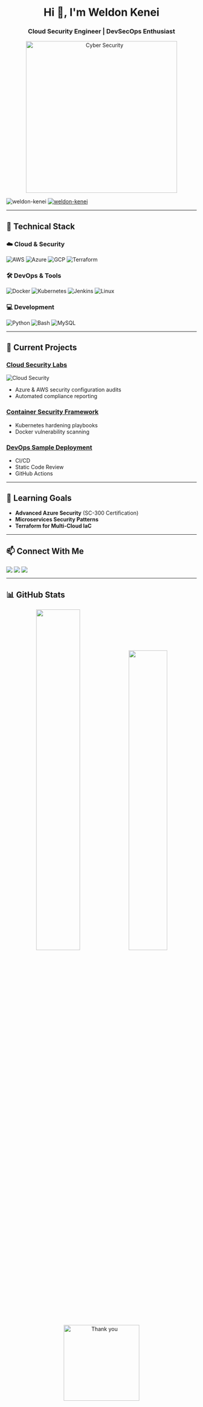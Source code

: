 <h1 align="center">Hi 👋, I'm Weldon Kenei</h1>
<h3 align="center">Cloud Security Engineer | DevSecOps Enthusiast</h3>

<p align="center">
  <img src="https://media.giphy.com/media/qgQUggAC3Pfv687qPC/giphy.gif" alt="Cyber Security" width="400">
</p>

<p align="left"> 
  <img src="https://komarev.com/ghpvc/?username=weldon-kenei&label=Profile%20views&color=0e75b6&style=flat" alt="weldon-kenei" /> 
  <a href="https://github.com/ryo-ma/github-profile-trophy"><img src="https://github-profile-trophy.vercel.app/?username=weldon-kenei&margin-w=5" alt="weldon-kenei" /></a>
</p>

---

## 🔧 Technical Stack

### ☁️ **Cloud & Security**
![AWS](https://img.shields.io/badge/AWS-232F3E?style=for-the-badge&logo=amazon-aws&logoColor=white)
![Azure](https://img.shields.io/badge/Azure-0089D6?style=for-the-badge&logo=microsoft-azure&logoColor=white)
![GCP](https://img.shields.io/badge/GCP-4285F4?style=for-the-badge&logo=google-cloud&logoColor=white)
![Terraform](https://img.shields.io/badge/Terraform-7B42BC?style=for-the-badge&logo=terraform&logoColor=white)

### 🛠️ **DevOps & Tools**
![Docker](https://img.shields.io/badge/Docker-2496ED?style=for-the-badge&logo=docker&logoColor=white)
![Kubernetes](https://img.shields.io/badge/Kubernetes-326CE5?style=for-the-badge&logo=kubernetes&logoColor=white)
![Jenkins](https://img.shields.io/badge/Jenkins-D24939?style=for-the-badge&logo=jenkins&logoColor=white)
![Linux](https://img.shields.io/badge/Linux-FCC624?style=for-the-badge&logo=linux&logoColor=black)

### 💻 **Development**
![Python](https://img.shields.io/badge/Python-3776AB?style=for-the-badge&logo=python&logoColor=white)
![Bash](https://img.shields.io/badge/Bash-4EAA25?style=for-the-badge&logo=gnu-bash&logoColor=white)
![MySQL](https://img.shields.io/badge/MySQL-4479A1?style=for-the-badge&logo=mysql&logoColor=white)

---

## 🚀 Current Projects

### [Cloud Security Labs](https://github.com/weldon-kenei/SC-900-AZ-500-Reports)
![Cloud Security](https://media.giphy.com/media/j3p3jJb6m6QdY8J7x6/giphy.gif)  
- Azure & AWS security configuration audits  
- Automated compliance reporting  

### [Container Security Framework](https://github.com/weldon-kenei/container-security)
- Kubernetes hardening playbooks  
- Docker vulnerability scanning  

### [DevOps Sample Deployment](https://github.com/weldon-kenei/Python-Flask-FastAPI-app)
- CI/CD
- Static Code Review
- GitHub Actions
---

## 🌱 Learning Goals
- **Advanced Azure Security** (SC-300 Certification)  
- **Microservices Security Patterns**  
- **Terraform for Multi-Cloud IaC**  

---

## 📫 Connect With Me
<p align="left">
  <a href="https://linkedin.com/in/weldon-kenei" target="blank"><img align="center" src="https://img.shields.io/badge/LinkedIn-0A66C2?style=for-the-badge&logo=linkedin&logoColor=white" /></a>
  <a href="mailto:weldonkenei30@gmail.com"><img align="center" src="https://img.shields.io/badge/Email-D14836?style=for-the-badge&logo=gmail&logoColor=white" /></a>
  <a href="weldon-kenei.onrender.com/blogs" target="blank"><img align="center" src="https://img.shields.io/badge/Blog-FF5722?style=for-the-badge&logo=blogger&logoColor=white" /></a>
</p>

---

## 📊 GitHub Stats
<p align="center">
  <img src="https://github-readme-stats.vercel.app/api?username=weldon-kenei&show_icons=true&theme=radical" width="48%">
  <img src="https://github-readme-stats.vercel.app/api/top-langs/?username=weldon-kenei&layout=compact&theme=radical" width="45%">
</p>

<p align="center">
  <img src="https://media.giphy.com/media/ZVik7pBtu9dNS/giphy.gif" alt="Thank you" width="200">
</p>
